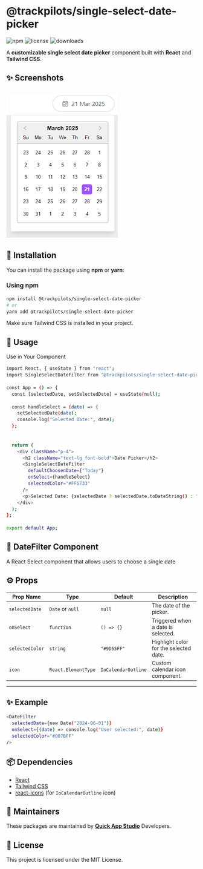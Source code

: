 # @trackpilots/single-select-date-picker

![npm](https://img.shields.io/npm/v/@trackpilots/date-picker?style=flat-square)
![license](https://img.shields.io/npm/l/@trackpilots/date-picker?style=flat-square)
![downloads](https://img.shields.io/npm/dt/@trackpilots/date-picker?style=flat-square)

A **customizable single select date picker** component built with **React** and **Tailwind CSS**.

## ✨ Screenshots  

![Screenshot](assets/screenshot-preview.png)
---

## 🚀 Installation  
You can install the package using **npm** or **yarn**:  

### **Using npm**  
```sh
npm install @trackpilots/single-select-date-picker
# or
yarn add @trackpilots/single-select-date-picker
```

Make sure Tailwind CSS is installed in your project.

##  📌 Usage
Use in Your Component
```sh
import React, { useState } from "react";
import SingleSelectDateFilter from "@trackpilots/single-select-date-picker";

const App = () => {
  const [selectedDate, setSelectedDate] = useState(null);

  const handleSelect = (date) => {
    setSelectedDate(date);
    console.log("Selected Date:", date);
  };


  return (
    <div className="p-4">
      <h2 className="text-lg font-bold">Date Picker</h2>
      <SingleSelectDateFilter
        defaultChoosenDate={"Today"}
        onSelect={handleSelect}
        selectedColor="#FF5733"
      />
      <p>Selected Date: {selectedDate ? selectedDate.toDateString() : "None"}</p>
    </div>
  );
};

export default App;
```

## 📌 DateFilter Component
A React Select component that allows users to choose a single date

## ⚙️ Props  

| Prop Name      | Type              | Default          | Description                          |
|---------------|------------------|----------------|----------------------------------|
| `selectedDate` | `Date` or `null`  | `null`         | The date of the picker. |
| `onSelect`    | `function`        | `() => {}`     | Triggered when a date is selected. |
| `selectedColor` | `string`        | `"#9D55FF"`    | Highlight color for the selected date. |
| `icon`        | `React.ElementType` | `IoCalendarOutline` | Custom calendar icon component. |
---

## **✨ Example**  
```sh
<DateFilter 
  selectedDate={new Date("2024-06-01")} 
  onSelect={(date) => console.log("User selected:", date)} 
  selectedColor="#007BFF"
/>
```

## 📦 Dependencies  

- [React](https://react.dev/)  
- [Tailwind CSS](https://tailwindcss.com/)  
- [react-icons](https://react-icons.github.io/react-icons/) (for `IoCalendarOutline` icon)  


## 📌 Maintainers
These packages are maintained by [**Quick App Studio**](https://quickappstudio.com/our-team) Developers.

##  📄 License
This project is licensed under the MIT License.